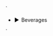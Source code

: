 `<style>

ul, #myUL {
  list-style-type: none;
}

#myUL {
  margin: 0;
  padding: 0;
}
.caret {
  cursor: pointer;
  user-select: none; /* Prevent text selection */
}
.caret::before {
  content: "\25B6";
  color: black;
  display: inline-block;
  margin-right: 6px;
}
.caret-down::before {
  transform: rotate(90deg);
}
.nested {
  display: none;
}
.active {
  display: block;
}
</style>

<script>
var toggler = document.getElementsByClassName("caret");
var i;

for (i = 0; i < toggler.length; i++) {
  toggler[i].addEventListener("click", function() {
	this.parentElement.querySelector(".nested").classList.toggle("active");
	this.classList.toggle("caret-down");
  });
}
</script>

<ul id="myUL">
<li><span class="caret">Beverages</span>
<ul class="nested">
  <li>Water</li>
  <li>Coffee</li>
  <li><span class="caret">Tea</span>
	<ul class="nested">
	  <li>Black Tea</li>
	  <li>White Tea</li>
	  <li><span class="caret">Green Tea</span>
		<ul class="nested">
		  <li>Sencha</li>
		  <li>Gyokuro</li>
		  <li>Matcha</li>
		  <li>Pi Lo Chun</li>
		</ul>
	  </li>
	</ul>
  </li>
</ul>
</li>
</ul> `